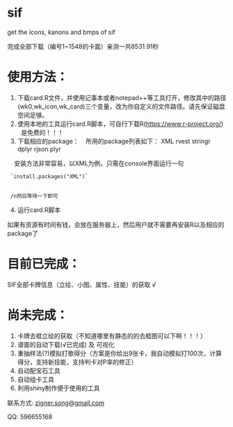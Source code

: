 # sif
get the icons, kanons and bmps of sif

完成全部下载（编号1~1548的卡面）亲测一共8531.91秒

# 使用方法：
1. 下载card.R文件，并使用记事本或者notepad++等工具打开，修改其中的路径(wk0,wk_icon,wk_card)三个变量，改为你自定义的文件路径。请先保证磁盘空间足够。
2. 使用本地的工具运行card.R脚本，可自行下载R(https://www.r-project.org/)   是免费的！！！
3. 下载相应的package：
    所用的package列表如下：
      XML   rvest   stringr   dplyr   rjson   plyr
      
     安装方法非常容易，以XML为例，只需在console界面运行一句 
     
     `install.packages("XML")`
    
     
     /n然后等待一下即可
     
4. 运行card.R脚本


如果有资源有时间有钱，会放在服务器上，然后用户就不需要再安装R以及相应的package了

# 目前已完成：
SIF全部卡牌信息（立绘、小图、属性、技能）的获取 √


# 尚未完成：
1. 卡牌去框立绘的获取（不知道哪里有静态的的去框图可以下啊！！！）
2. 谱面的自动下载(√已完成) 及 可视化
3. 重抽样法(?)模拟打歌得分（方案是你给出9张卡，我自动模拟打100次，计算得分，支持新技能，支持判卡对P率的修正）
4. 自动配宝石工具
5. 自动组卡工具
6. 利用shiny制作便于使用的工具


联系方式: 
zigner.song@gmail.com

QQ: 596655168
